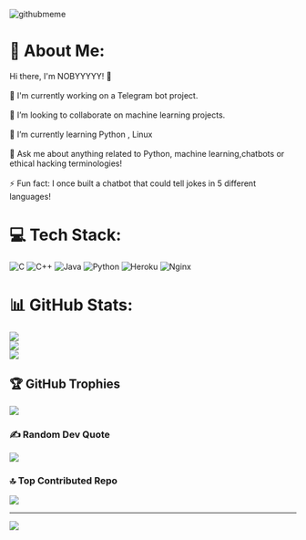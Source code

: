 ![githubmeme](https://github.com/Noby007/ndbotz/assets/87512608/69d051e6-d7ba-4103-bdae-03b6568bba00)

# 💫 About Me:
Hi there, I'm NOBYYYYY! 👋<br><br>🤖 I'm currently working on a Telegram bot project.<br><br>👯 I’m looking to collaborate on machine learning projects.<br><br>🌱 I’m currently learning Python , Linux<br><br>💬 Ask me about anything related to Python, machine learning,chatbots or ethical hacking terminologies!<br><br>⚡ Fun fact: I once built a chatbot that could tell jokes in 5 different languages!


# 💻 Tech Stack:
![C](https://img.shields.io/badge/c-%2300599C.svg?style=plastic&logo=c&logoColor=white) ![C++](https://img.shields.io/badge/c++-%2300599C.svg?style=plastic&logo=c%2B%2B&logoColor=white) ![Java](https://img.shields.io/badge/java-%23ED8B00.svg?style=plastic&logo=openjdk&logoColor=white) ![Python](https://img.shields.io/badge/python-3670A0?style=plastic&logo=python&logoColor=ffdd54) ![Heroku](https://img.shields.io/badge/heroku-%23430098.svg?style=plastic&logo=heroku&logoColor=white) ![Nginx](https://img.shields.io/badge/nginx-%23009639.svg?style=plastic&logo=nginx&logoColor=white)
# 📊 GitHub Stats:
![](https://github-readme-stats.vercel.app/api?username=Noby007&theme=dark&hide_border=false&include_all_commits=true&count_private=true)<br/>
![](https://github-readme-streak-stats.herokuapp.com/?user=Noby007&theme=dark&hide_border=false)<br/>
![](https://github-readme-stats.vercel.app/api/top-langs/?username=Noby007&theme=dark&hide_border=false&include_all_commits=true&count_private=true&layout=compact)

## 🏆 GitHub Trophies
![](https://github-profile-trophy.vercel.app/?username=Noby007&theme=radical&no-frame=false&no-bg=true&margin-w=4)

### ✍️ Random Dev Quote
![](https://quotes-github-readme.vercel.app/api?type=horizontal&theme=tokyonight)

### 🔝 Top Contributed Repo
![](https://github-contributor-stats.vercel.app/api?username=Noby007&limit=5&theme=dark&combine_all_yearly_contributions=true)

---
[![](https://visitcount.itsvg.in/api?id=Noby007&icon=0&color=3)](https://visitcount.itsvg.in)


